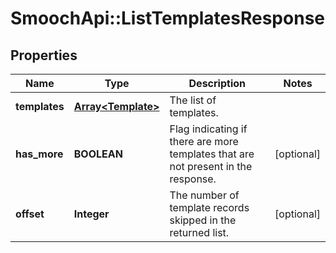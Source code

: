 # SmoochApi::ListTemplatesResponse

## Properties
Name | Type | Description | Notes
------------ | ------------- | ------------- | -------------
**templates** | [**Array&lt;Template&gt;**](Template.md) | The list of templates. | 
**has_more** | **BOOLEAN** | Flag indicating if there are more templates that are not present in the response. | [optional] 
**offset** | **Integer** | The number of template records skipped in the returned list. | [optional] 


